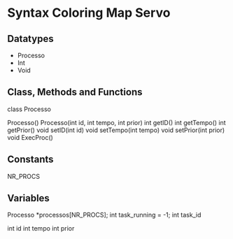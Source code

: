 # Syntax Coloring Map Servo

## Datatypes

- Processo
- Int
- Void

## Class, Methods and Functions

class Processo

Processo()
Processo(int id, int tempo, int prior)
int getID()
int getTempo()
int getPrior()
void setID(int id)
void setTempo(int tempo)
void setPrior(int prior)
void ExecProc()

## Constants

NR_PROCS

## Variables

Processo *processos[NR_PROCS];
int task_running = -1;
int task_id

int id
int tempo
int prior